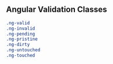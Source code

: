 ## Angular Validation Classes

```css
.ng-valid
.ng-invalid
.ng-pending
.ng-pristine
.ng-dirty
.ng-untouched
.ng-touched
```